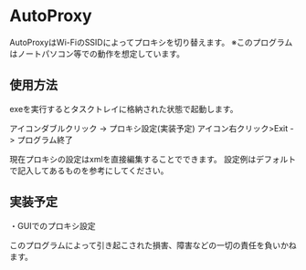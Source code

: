 # AutoProxy
AutoProxyはWi-FiのSSIDによってプロキシを切り替えます。
※このプログラムはノートパソコン等での動作を想定しています。

## 使用方法
exeを実行するとタスクトレイに格納された状態で起動します。

アイコンダブルクリック -> プロキシ設定(実装予定)
アイコン右クリック>Exit -> プログラム終了

現在プロキシの設定はxmlを直接編集することでできます。
設定例はデフォルトで記入してあるものを参考にしてください。



## 実装予定
・GUIでのプロキシ設定


このプログラムによって引き起こされた損害、障害などの一切の責任を負いかねます。
